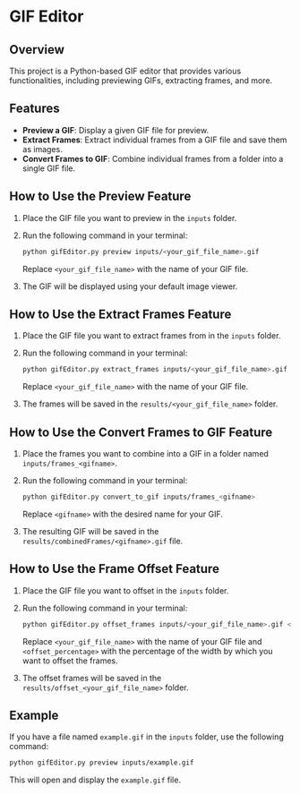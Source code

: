 # GIF Editor

## Overview
This project is a Python-based GIF editor that provides various functionalities, including previewing GIFs, extracting frames, and more.

## Features
- **Preview a GIF**: Display a given GIF file for preview.
- **Extract Frames**: Extract individual frames from a GIF file and save them as images.
- **Convert Frames to GIF**: Combine individual frames from a folder into a single GIF file.

## How to Use the Preview Feature

1. Place the GIF file you want to preview in the `inputs` folder.
2. Run the following command in your terminal:

   ```bash
   python gifEditor.py preview inputs/<your_gif_file_name>.gif
   ```

   Replace `<your_gif_file_name>` with the name of your GIF file.

3. The GIF will be displayed using your default image viewer.

## How to Use the Extract Frames Feature

1. Place the GIF file you want to extract frames from in the `inputs` folder.
2. Run the following command in your terminal:

   ```bash
   python gifEditor.py extract_frames inputs/<your_gif_file_name>.gif
   ```

   Replace `<your_gif_file_name>` with the name of your GIF file.

3. The frames will be saved in the `results/<your_gif_file_name>` folder.

## How to Use the Convert Frames to GIF Feature

1. Place the frames you want to combine into a GIF in a folder named `inputs/frames_<gifname>`.
2. Run the following command in your terminal:

   ```bash
   python gifEditor.py convert_to_gif inputs/frames_<gifname>
   ```

   Replace `<gifname>` with the desired name for your GIF.

3. The resulting GIF will be saved in the `results/combinedFrames/<gifname>.gif` file.

## How to Use the Frame Offset Feature

1. Place the GIF file you want to offset in the `inputs` folder.
2. Run the following command in your terminal:

   ```bash
   python gifEditor.py offset_frames inputs/<your_gif_file_name>.gif <offset_percentage>
   ```

   Replace `<your_gif_file_name>` with the name of your GIF file and `<offset_percentage>` with the percentage of the width by which you want to offset the frames.

3. The offset frames will be saved in the `results/offset_<your_gif_file_name>` folder.

## Example

If you have a file named `example.gif` in the `inputs` folder, use the following command:

```bash
python gifEditor.py preview inputs/example.gif
```

This will open and display the `example.gif` file.
